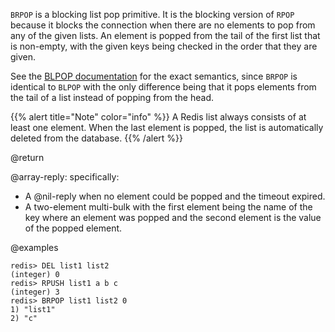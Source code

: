 `BRPOP` is a blocking list pop primitive.
It is the blocking version of `RPOP` because it blocks the connection when there are no elements to pop from any of the given lists.
An element is popped from the tail of the first list that is non-empty, with the given keys being checked in the order that they are given.

See the [BLPOP documentation][cb] for the exact semantics, since `BRPOP` is identical to `BLPOP` with the only difference being that it pops elements from the tail of a list instead of popping from the head.

[cb]: /commands/blpop

{{% alert title="Note" color="info" %}}
A Redis list always consists of at least one element.
When the last element is popped, the list is automatically deleted from the database.
{{% /alert %}}

@return

@array-reply: specifically:

* A @nil-reply when no element could be popped and the timeout expired.
* A two-element multi-bulk with the first element being the name of the key
  where an element was popped and the second element is the value of the
  popped element.

@examples

```
redis> DEL list1 list2
(integer) 0
redis> RPUSH list1 a b c
(integer) 3
redis> BRPOP list1 list2 0
1) "list1"
2) "c"
```
